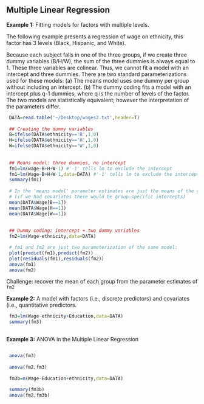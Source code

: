 ## Multiple Linear Regression

**Example 1:** Fitting models for factors with multiple levels.

The following example presents a regression of wage on ethnicity, this factor has 3 levels (Black, Hispanic, and White). 

Because each subject falls in one of the three groups, if we create three dummy variables (B/H/W), the sum  of the three dummies is always equal to 1. These three variables are colinear. Thus, we cannot fit a model with an intercept and three dummies. There are two standard parameterizations used for these models: (a) The means model uses one dummy per group without including an intercept. (b) The dummy coding fits a model with an intercept plus q-1 dummies, where q is the number of levels of the factor. The two models are statistically equivalent; however the interpretation of the parameters differ.

```r
 DATA=read.table('~/Desktop/wages2.txt',header=T)
 
 ## Creating the dummy variables
 B=ifelse(DATA$ethnicity=='B',1,0)
 H=ifelse(DATA$ethnicity=='H',1,0)
 W=ifelse(DATA$ethnicity=='W',1,0)
 
 
 ## Means model: three dummies, no intercept
 fm1=lm(wage~B+H+W-1) #'-1' tells lm to exclude the intercept
 fm1=lm(Wage~B+H+W-1,data=DATA) #'-1' tells lm to exclude the intercept
 summary(fm1)
 
 # In the 'means model' parameter estimates are just the means of the group 
 # (if we had covariates these would be group-specific intercepts)
 mean(DATA$Wage[B==1])
 mean(DATA$Wage[H==1])
 mean(DATA$Wage[W==1])
 
 
 ## Dummy coding: intercept + two dummy variables
 fm2=lm(Wage~ethnicity,data=DATA)

 # fm1 and fm2 are just two parameterization of the same model:
 plot(predict(fm1),predict(fm2))
 plot(residuals(fm1),residuals(fm2))
 anova(fm1)
 anova(fm2)
```

Challenge: recover the mean of each group from the parameter estimates of `fm2`


**Example 2:** A model with factors (i.e., discrete predictors) and covariates (i.e., quantitative predictors.

```r
 fm3=lm(Wage~ethnicity+Education,data=DATA)
 summary(fm3)
 
```
**Example 3:** ANOVA in the Multiple Linear Regression

```r

 anova(fm3)
 
 anova(fm2,fm3)
 
 fm3b=m(Wage~Education+ethnicity,data=DATA)
 
 summary(fm3b)
 anova(fm2,fm3b)

```

